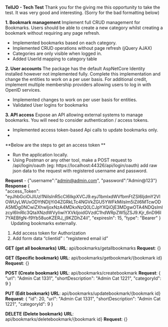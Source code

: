 **TellJO - Tech Test**
Thank you for the giving me this opportunity to take the test. It was very good and interesting. (Sorry for the bad formatting below)

**1. Bookmark management**
	Implement full CRUD management for Bookmarks. Users should be able to create a new category whilst creating a bookmark without requiring any page refresh.
-	Implemented bookmarks based on each category.
-	Implemented CRUD operations without page refresh (jQuery AJAX)
-	Categories are only visible when logged in.
-	Added UserId mapping to category table
  
**2. User accounts**
	The package has the default AspNetCore Identity installed however not implemented fully. Complete this implementation and change the entities to work on a per user basis. For additional credit, implement multiple membership providers allowing users to log in with OpenID services.
-	Implemented changes to work on per user basis for entities.
-	Validated User logins for bookmarks
 
**3. API access**
	Expose an API allowing external systems to manage bookmarks. You will need to consider authentication / access tokens.
-	Implemented access token-based Api calls to update bookmarks only.
-	
**Below are the steps to get an access token **
-	Run the application locally.
-	Using Postman or any other tool, make a POST request to /api/login/oauth 
(eg: https://localhost:44326/api/login/oauth) add raw json data to the request with registered username and password.

**Request** - {"username":"admin@admin.com", "password":"Admin@123"}
**Response** {    
  "access_Token": "eyJhbGciOiJIUzI1NiIsInR5cCI6IkpXVCJ9.eyJ1bmlxdWVfbmFtZSI6IjdmY2VlOWUyLWUxODYtNDljYi04ZGRkLTc4NGVkZGU5YWFkMiIsIm5iZiI6MTcwODA5MDg0NCwiZXhwIjoxNzA4MDkxNzQ0LCJpYXQiOjE3MDgwOTA4NDQsImlzcyI6InRlc3QtaXNzdWVyIiwiYXVkIjoidGVzdC1hdWRpZW5jZSJ9.Kjr_6nD96I7YAEBfgN-f9Yb58uoKZERJ_j9KZDhZ4iI",
    "expiresIn": 15,
    "type": "Bearer"
}
 
Updating bookmarks externally.
1.	Add access token for Authorization
2.	Add form data “clientid” : “registered email id”

**GET (get all bookmarks)**
**URL**: api/bookmarks/getallbookmarks
**Request**: {}

**GET (Specific bookmark)**
**URL**: api/bookmarks/getbookmark/{bookmark id}
**Request**: {}

**POST (Create bookmark)**
**URL**:  api/bookmarks/createbookmark
**Request**: 
{
    "url": "Admin Cat 1331",
    "shortDescription": "Admin Cat 1221",
    "categoryId": 9 
}


**PUT (Edit bookmark)**
**URL**: api/bookmarks/updatebookmark/{bookmark id}
**Request**: 
{
    "id": 20,
    "url": "Admin Cat 1331",
    "shortDescription": "Admin Cat 1221",
    "categoryId": 9 
}

**DELETE (Delete bookmark)**
**URL**: api/bookmarks/deletebookmark/{bookmark id}
**Request**: {}


